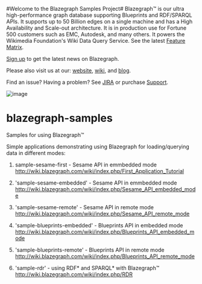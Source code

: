 #Welcome to the Blazegraph Samples Project#
Blazegraph™ is our ultra high-performance graph database supporting Blueprints and RDF/SPARQL APIs. It supports up to 50 Billion edges on a single machine and has a High Availability and Scale-out architecture. It is in production use for Fortune 500 customers such as EMC, Autodesk, and many others.  It powers the Wikimedia Foundation's Wiki Data Query Service.  See the latest [Feature Matrix](http://www.blazegraph.com/blazegraph#FeatureMatrix).

[Sign up](http://eepurl.com/VLpUj) to get the latest news on Blazegraph.  

Please also visit us at our: [website](http://www.blazegraph.com), [wiki](https://wiki.blazegraph.com), and [blog](https://wiki.blazegraph.com/).

Find an issue?   Having a problem?  See [JIRA](https://jira.blazegraph.com) or purchase [Support](https://www.blazegraph.com/buy).

![image](http://www.blazegraph.com/static/images/blazegraph_by_systap.png)

# blazegraph-samples
Samples for using Blazegraph™

Simple applications demonstrating using Blazegraph for loading/querying data in different modes:

1. sample-sesame-first - Sesame API in emmbedded mode
  http://wiki.blazegraph.com/wiki/index.php/First_Application_Tutorial

2. 'sample-sesame-embedded' - Sesame API in emmbedded mode
  http://wiki.blazegraph.com/wiki/index.php/Sesame_API_embedded_mode

3. 'sample-sesame-remote' - Sesame API in remote mode
  http://wiki.blazegraph.com/wiki/index.php/Sesame_API_remote_mode

4. 'sample-blueprints-embedded' - Blueprints API in embedded mode
  http://wiki.blazegraph.com/wiki/index.php/Blueprints_API_embedded_mode

5. 'sample-blueprints-remote' - Blueprints API in remote mode
  http://wiki.blazegraph.com/wiki/index.php/Blueprints_API_remote_mode

6. 'sample-rdr' - using RDF* and SPARQL* with Blazegraph™
  http://wiki.blazegraph.com/wiki/index.php/RDR










